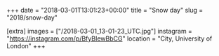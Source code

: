 +++
date = "2018-03-01T13:01:23+00:00"
title = "Snow day"
slug = "2018/snow-day"

[extra]
images = ["/2018-03-01_13-01-23_UTC.jpg"]
instagram = "https://instagram.com/p/BfyBIewBbCG"
location = "City, University of London"
+++
